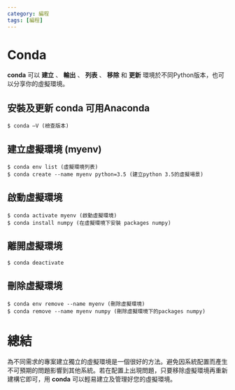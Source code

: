 ```yaml
---
category: 編程 
tags: [編程]
---
```


# Conda

**conda** 可以 **建立** 、 **輸出** 、 **列表** 、 **移除** 和 **更新** 環境於不同Python版本，也可以分享你的虛擬環境。

## 安裝及更新 conda 可用**Anaconda**
```
$ conda –V (檢查版本)
```
## 建立虛擬環境 (myenv)

```
$ conda env list (虛擬環境列表)
$ conda create --name myenv python=3.5 (建立python 3.5的虛擬場景)
```
## 啟動虛擬環境

```
$ conda activate myenv (啟動虛擬環境)
$ conda install numpy (在虛擬環境下安裝 packages numpy)
```
## 離開虛擬環境

```
$ conda deactivate
```
## 刪除虛擬環境

```
$ conda env remove --name myenv (刪除虛擬環境)
$ conda remove --name myenv numpy (刪除虛擬環境下的packages numpy)
```
# 總結
為不同需求的專案建立獨立的虛擬環境是一個很好的方法。避免因系統配置而產生不可預期的問題影響到其他系統。若在配置上出現問題，只要移除虛擬環境再重新建構它即可，用 **conda** 可以輕易建立及管理好您的虛擬環境。

